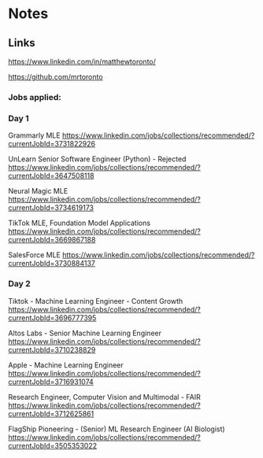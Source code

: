 # Notes

## Links

https://www.linkedin.com/in/matthewtoronto/

https://github.com/mrtoronto

### Jobs applied:

### Day 1

Grammarly MLE
https://www.linkedin.com/jobs/collections/recommended/?currentJobId=3731822926

UnLearn Senior Software Engineer (Python) - Rejected
https://www.linkedin.com/jobs/collections/recommended/?currentJobId=3647508118

Neural Magic MLE 
https://www.linkedin.com/jobs/collections/recommended/?currentJobId=3734619173

TikTok MLE, Foundation Model Applications
https://www.linkedin.com/jobs/collections/recommended/?currentJobId=3669867188

SalesForce MLE
https://www.linkedin.com/jobs/collections/recommended/?currentJobId=3730884137


### Day 2

Tiktok - Machine Learning Engineer - Content Growth
https://www.linkedin.com/jobs/collections/recommended/?currentJobId=3696777395

Altos Labs - Senior Machine Learning Engineer
https://www.linkedin.com/jobs/collections/recommended/?currentJobId=3710238829

Apple - Machine Learning Engineer
https://www.linkedin.com/jobs/collections/recommended/?currentJobId=3716931074

Research Engineer, Computer Vision and Multimodal - FAIR
https://www.linkedin.com/jobs/collections/recommended/?currentJobId=3712625861

FlagShip Pioneering - (Senior) ML Research Engineer (AI Biologist)
https://www.linkedin.com/jobs/collections/recommended/?currentJobId=3505353022

